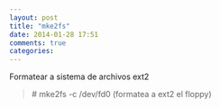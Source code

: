 ```yaml
---
layout: post
title: "mke2fs"
date: 2014-01-28 17:51
comments: true
categories: 
---
```

Formatear a sistema de archivos ext2

>\# mke2fs -c /dev/fd0         (formatea a ext2 el floppy)

